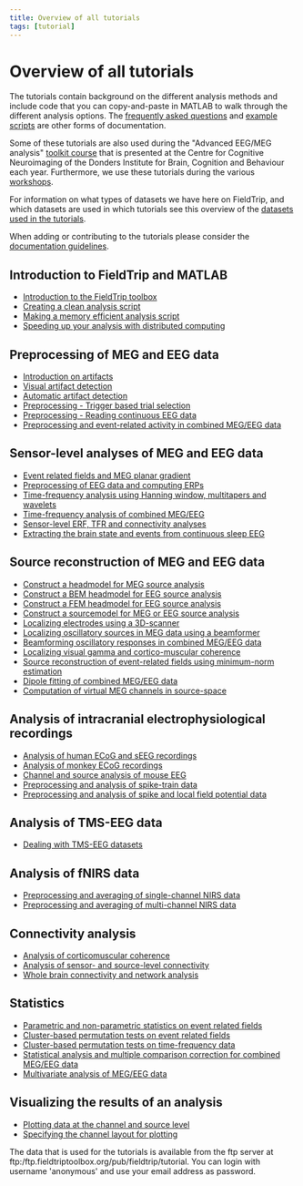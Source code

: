 ```yaml
---
title: Overview of all tutorials
tags: [tutorial]
---
```


# Overview of all tutorials

The tutorials contain background on the different analysis methods and include code that you can copy-and-paste in MATLAB to walk through the different analysis options. The [frequently asked questions](/faq) and [example scripts](/example) are other forms of documentation.

Some of these tutorials are also used during the "Advanced EEG/MEG analysis" [toolkit course](http://www.ru.nl/donders/agenda-news/courses/) that is presented at the Centre for Cognitive Neuroimaging of the Donders Institute for Brain, Cognition and Behaviour each year. Furthermore, we use these tutorials during the various [workshops](/workshop).

For information on what types of datasets we have here on FieldTrip, and which datasets are used in which tutorials see this overview of the [datasets used in the tutorials](/faq/what_types_of_datasets_and_their_respective_analyses_are_used_on_fieldtrip).

When adding or contributing to the tutorials please consider the [documentation guidelines](/development/guideline/documentation).

## Introduction to FieldTrip and MATLAB

* [Introduction to the FieldTrip toolbox](/tutorial/introduction)
* [Creating a clean analysis script](/tutorial/scripting)
* [Making a memory efficient analysis script](/tutorial/memory)
* [Speeding up your analysis with distributed computing](/tutorial/distributedcomputing)

## Preprocessing of MEG and EEG data

* [Introduction on artifacts](/tutorial/artifacts)
* [Visual artifact detection](/tutorial/visual_artifact_rejection)
* [Automatic artifact detection](/tutorial/automatic_artifact_rejection)
* [Preprocessing - Trigger based trial selection](/tutorial/preprocessing)
* [Preprocessing - Reading continuous EEG data](/tutorial/continuous)
* [Preprocessing and event-related activity in combined MEG/EEG data](/tutorial/natmeg/preprocessing)

## Sensor-level analyses of MEG and EEG data

* [Event related fields and MEG planar gradient](/tutorial/eventrelatedaveraging)
* [Preprocessing of EEG data and computing ERPs](/tutorial/preprocessing_erp)
* [Time-frequency analysis using Hanning window, multitapers and wavelets](/tutorial/timefrequencyanalysis)
* [Time-frequency analysis of combined MEG/EEG](/tutorial/natmeg/timefrequency)
* [Sensor-level ERF, TFR and connectivity analyses](/tutorial/sensor_analysis)
* [Extracting the brain state and events from continuous sleep EEG](/tutorial/sleep)

## Source reconstruction of MEG and EEG data

* [Construct a headmodel for MEG source analysis](/tutorial/headmodel_meg)
* [Construct a BEM headmodel for EEG source analysis](/tutorial/headmodel_eeg_bem)
* [Construct a FEM headmodel for EEG source analysis](/tutorial/headmodel_eeg_fem)
* [Construct a sourcemodel for MEG or EEG source analysis](/tutorial/sourcemodel)
* [Localizing electrodes using a 3D-scanner](/tutorial/electrode)
* [Localizing oscillatory sources in MEG data using a beamformer](/tutorial/beamformer)
* [Beamforming oscillatory responses in combined MEG/EEG data](/tutorial/natmeg/beamforming)
* [Localizing visual gamma and cortico-muscular coherence](/tutorial/beamformingextended)
* [Source reconstruction of event-related fields using minimum-norm estimation](/tutorial/minimumnormestimate)
* [Dipole fitting of combined MEG/EEG data](/tutorial/natmeg/dipolefitting)
* [Computation of virtual MEG channels in source-space](/tutorial/shared/virtual_sensors)

## Analysis of intracranial electrophysiological recordings

* [Analysis of human ECoG and sEEG recordings](/tutorial/human_ecog)
* [Analysis of monkey ECoG recordings](/tutorial/monkey_ecog)
* [Channel and source analysis of mouse EEG](/tutorial/mouse_eeg)
* [Preprocessing and analysis of spike-train data](/tutorial/spike)  
* [Preprocessing and analysis of spike and local field potential data](/tutorial/spikefield)

## Analysis of TMS-EEG data

* [Dealing with TMS-EEG datasets](/tutorial/tms-eeg)

## Analysis of fNIRS data

* [Preprocessing and averaging of single-channel NIRS data](/tutorial/nirs_singlechannel)
* [Preprocessing and averaging of multi-channel NIRS data](/tutorial/nirs_multichannel)

## Connectivity analysis

* [Analysis of corticomuscular coherence](/tutorial/coherence)
* [Analysis of sensor- and source-level connectivity](/tutorial/connectivity)
* [Whole brain connectivity and network analysis](/tutorial/networkanalysis)

## Statistics

* [Parametric and non-parametric statistics on event related fields](/tutorial/eventrelatedstatistics)
* [Cluster-based permutation tests on event related fields](/tutorial/cluster_permutation_timelock)
* [Cluster-based permutation tests on time-frequency data](/tutorial/cluster_permutation_freq)
* [Statistical analysis and multiple comparison correction for combined MEG/EEG data](/tutorial/natmeg/statistics)
* [Multivariate analysis of MEG/EEG data](/tutorial/multivariateanalysis)

## Visualizing the results of an analysis

* [Plotting data at the channel and source level](/tutorial/plotting)
* [Specifying the channel layout for plotting](/tutorial/layout)

The data that is used for the tutorials is available from the ftp server at ftp:/ftp.fieldtriptoolbox.org/pub/fieldtrip/tutorial. You can login with username 'anonymous' and use your email address as password.
